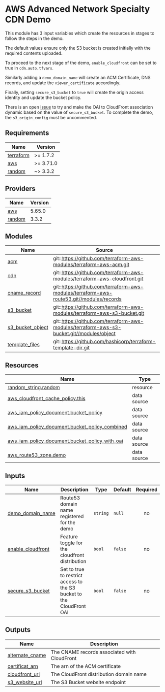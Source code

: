 # AWS Advanced Network Specialty CDN Demo

This module has 3 input variables which create the resources in stages to follow the steps in the demo.

The default values ensure only the S3 bucket is created initially with the required contents uploaded.

To proceed to the next stage of the demo, `enable_cloudfront` can be set to true in `cdn.auto.tfvars`.

Similarly adding a `demo_domain_name` will create an ACM Certificate, DNS records, and update the `viewer_certificate` accordingly.

Finally, setting `secure_s3_bucket` to `true` will create the origin access identity and update the bucket policy.

There is an open [issue](https://github.com/3ware/aws-network-speciality/issues/8) to try and make the OAI to CloudFront association dynamic based on the value of `secure_s3_bucket`. To complete the demo, the `s3_origin_config` must be uncommented.

<!-- BEGIN_TF_DOCS -->
## Requirements

| Name | Version |
|------|---------|
| <a name="requirement_terraform"></a> [terraform](#requirement\_terraform) | >= 1.7.2 |
| <a name="requirement_aws"></a> [aws](#requirement\_aws) | >= 3.71.0 |
| <a name="requirement_random"></a> [random](#requirement\_random) | ~> 3.3.2 |

## Providers

| Name | Version |
|------|---------|
| <a name="provider_aws"></a> [aws](#provider\_aws) | 5.65.0 |
| <a name="provider_random"></a> [random](#provider\_random) | 3.3.2 |

## Modules

| Name | Source | Version |
|------|--------|---------|
| <a name="module_acm"></a> [acm](#module\_acm) | git::https://github.com/terraform-aws-modules/terraform-aws-acm.git | 0ca52d1497e5a54ed86f9daac0440d27afc0db8b |
| <a name="module_cdn"></a> [cdn](#module\_cdn) | git::https://github.com/terraform-aws-modules/terraform-aws-cloudfront.git | a0f0506106a4c8815c1c32596e327763acbef2c2 |
| <a name="module_cname_record"></a> [cname\_record](#module\_cname\_record) | git::https://github.com/terraform-aws-modules/terraform-aws-route53.git//modules/records | 32613266e7c1f2a3e4e7cd7d5808e31df8c0b81d |
| <a name="module_s3_bucket"></a> [s3\_bucket](#module\_s3\_bucket) | git::https://github.com/terraform-aws-modules/terraform-aws-s3-bucket.git | 8a0b697adfbc673e6135c70246cff7f8052ad95a |
| <a name="module_s3_bucket_object"></a> [s3\_bucket\_object](#module\_s3\_bucket\_object) | git::https://github.com/terraform-aws-modules/terraform-aws-s3-bucket.git//modules/object | 8a0b697adfbc673e6135c70246cff7f8052ad95a |
| <a name="module_template_files"></a> [template\_files](#module\_template\_files) | git::https://github.com/hashicorp/terraform-template-dir.git | 556bd64989e7099fabb90c6b883b5d4d92da3ae8 |

## Resources

| Name | Type |
|------|------|
| [random_string.random](https://registry.terraform.io/providers/hashicorp/random/latest/docs/resources/string) | resource |
| [aws_cloudfront_cache_policy.this](https://registry.terraform.io/providers/hashicorp/aws/latest/docs/data-sources/cloudfront_cache_policy) | data source |
| [aws_iam_policy_document.bucket_policy](https://registry.terraform.io/providers/hashicorp/aws/latest/docs/data-sources/iam_policy_document) | data source |
| [aws_iam_policy_document.bucket_policy_combined](https://registry.terraform.io/providers/hashicorp/aws/latest/docs/data-sources/iam_policy_document) | data source |
| [aws_iam_policy_document.bucket_policy_with_oai](https://registry.terraform.io/providers/hashicorp/aws/latest/docs/data-sources/iam_policy_document) | data source |
| [aws_route53_zone.demo](https://registry.terraform.io/providers/hashicorp/aws/latest/docs/data-sources/route53_zone) | data source |

## Inputs

| Name | Description | Type | Default | Required |
|------|-------------|------|---------|:--------:|
| <a name="input_demo_domain_name"></a> [demo\_domain\_name](#input\_demo\_domain\_name) | Route53 domain name registered for the demo | `string` | `null` | no |
| <a name="input_enable_cloudfront"></a> [enable\_cloudfront](#input\_enable\_cloudfront) | Feature toggle for the cloudfront distribution | `bool` | `false` | no |
| <a name="input_secure_s3_bucket"></a> [secure\_s3\_bucket](#input\_secure\_s3\_bucket) | Set to true to restrict access to the S3 bucket to the CloudFront OAI | `bool` | `false` | no |

## Outputs

| Name | Description |
|------|-------------|
| <a name="output_alternate_cname"></a> [alternate\_cname](#output\_alternate\_cname) | The CNAME records associated with CloudFront |
| <a name="output_certificat_arn"></a> [certificat\_arn](#output\_certificat\_arn) | The arn of the ACM certificate |
| <a name="output_cloudfront_url"></a> [cloudfront\_url](#output\_cloudfront\_url) | The CloudFront distribution domain name |
| <a name="output_s3_website_url"></a> [s3\_website\_url](#output\_s3\_website\_url) | The S3 Bucket website endpoint |
<!-- END_TF_DOCS -->
